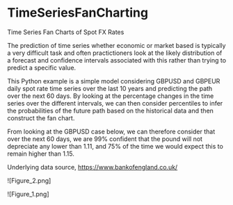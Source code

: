 # TimeSeriesFanCharting
Time Series Fan Charts of Spot FX Rates

The prediction of time series whether economic or market based is typically a very difficult task and often practictioners look at the likely distribution of a forecast and confidence intervals associated with this rather than trying to predict a specific value.

This Python example is a simple model considering GBPUSD and GBPEUR daily spot rate time series over the last 10 years and predicting the path over the next 60 days.  By looking at the percentage changes in the time series over the different intervals, we can then consider percentiles to infer the probabilities of the future path based on the historical data and then construct the fan chart.

From looking at the GBPUSD case below, we can therefore consider that over the next 60 days, we are 99% confident that the pound will not depreciate any lower than 1.11, and 75% of the time we would expect this to remain higher than 1.15.  

Underlying data source, https://www.bankofengland.co.uk/

![Figure_2.png]

![Figure_1.png]
